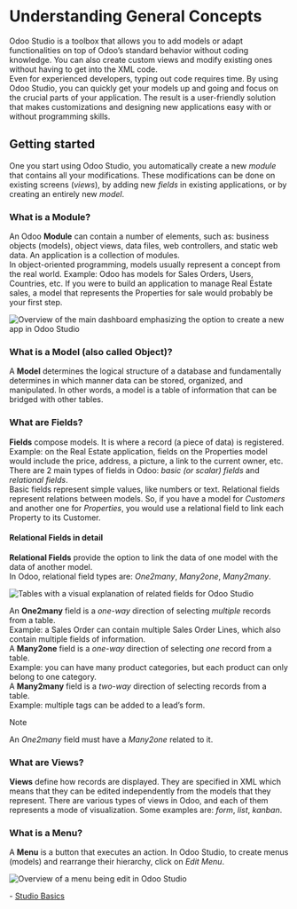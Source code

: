 # Understanding General Concepts

Odoo Studio is a toolbox that allows you to add models or adapt
functionalities on top of Odoo’s standard behavior without coding
knowledge. You can also create custom views and modify existing ones
without having to get into the XML code.  
Even for experienced developers, typing out code requires time. By using
Odoo Studio, you can quickly get your models up and going and focus on
the crucial parts of your application. The result is a user-friendly
solution that makes customizations and designing new applications easy
with or without programming skills.

## Getting started

One you start using Odoo Studio, you automatically create a new *module*
that contains all your modifications. These modifications can be done on
existing screens (*views*), by adding new *fields* in existing
applications, or by creating an entirely new *model*.

### What is a Module?

An Odoo **Module** can contain a number of elements, such as: business
objects (models), object views, data files, web controllers, and static
web data. An application is a collection of modules.  
In object-oriented programming, models usually represent a concept from
the real world. Example: Odoo has models for Sales Orders, Users,
Countries, etc. If you were to build an application to manage Real
Estate sales, a model that represents the Properties for sale would
probably be your first step.

![Overview of the main dashboard emphasizing the option to create a new
app in Odoo Studio](understanding_general/new_app.png)

### What is a Model (also called Object)?

A **Model** determines the logical structure of a database and
fundamentally determines in which manner data can be stored, organized,
and manipulated. In other words, a model is a table of information that
can be bridged with other tables.

### What are Fields?

**Fields** compose models. It is where a record (a piece of data) is
registered.  
Example: on the Real Estate application, fields on the Properties model
would include the price, address, a picture, a link to the current
owner, etc.  
There are 2 main types of fields in Odoo: *basic (or scalar) fields* and
*relational fields*.  
Basic fields represent simple values, like numbers or text. Relational
fields represent relations between models. So, if you have a model for
*Customers* and another one for *Properties*, you would use a relational
field to link each Property to its Customer.

#### Relational Fields in detail

**Relational Fields** provide the option to link the data of one model
with the data of another model.  
In Odoo, relational field types are: *One2many*, *Many2one*,
*Many2many*.

![Tables with a visual explanation of related fields for Odoo
Studio](understanding_general/relational_fields.png)

An **One2many** field is a *one-way* direction of selecting *multiple*
records from a table.  
Example: a Sales Order can contain multiple Sales Order Lines, which
also contain multiple fields of information.  
A **Many2one** field is a *one-way* direction of selecting *one* record
from a table.  
Example: you can have many product categories, but each product can only
belong to one category.  
A **Many2many** field is a *two-way* direction of selecting records from
a table.  
Example: multiple tags can be added to a lead’s form.

<div class="note">

<div class="title">

Note

</div>

An *One2many* field must have a *Many2one* related to it.

</div>

### What are Views?

**Views** define how records are displayed. They are specified in XML
which means that they can be edited independently from the models that
they represent. There are various types of views in Odoo, and each of
them represents a mode of visualization. Some examples are: *form*,
*list*, *kanban*.

### What is a Menu?

A **Menu** is a button that executes an action. In Odoo Studio, to
create menus (models) and rearrange their hierarchy, click on *Edit
Menu*.

![Overview of a menu being edit in Odoo
Studio](understanding_general/edit_menu.png)

<div class="seealso">

\- [Studio Basics](https://www.odoo.com/fr_FR/slides/studio-31)

</div>
